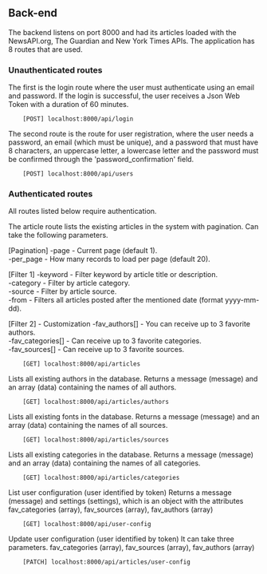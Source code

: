 ## Back-end
The backend listens on port 8000 and had its articles loaded with the NewsAPI.org, The Guardian and New York Times APIs. The application has 8 routes that are used.


### Unauthenticated routes
The first is the login route where the user must authenticate using an email and password. If the login is successful, the user receives a Json Web Token with a duration of 60 minutes.

        [POST] localhost:8000/api/login

The second route is the route for user registration, where the user needs a password, an email (which must be unique), and a password that must have 8 characters, an uppercase letter, a lowercase letter and the password must be confirmed through the 'password_confirmation' field.

        [POST] localhost:8000/api/users

### Authenticated routes
All routes listed below require authentication.


The article route lists the existing articles in the system with pagination. Can take the following parameters.
  
  [Pagination]
    -page - Current page (default 1).  
    -per_page - How many records to load per page (default 20).  

  [Filter 1]
    -keyword - Filter keyword by article title or description.  
    -category - Filter by article category.  
    -source - Filter by article source.  
    -from - Filters all articles posted after the mentioned date (format yyyy-mm-dd).  

  [Filter 2] - Customization
    -fav_authors[] - You can receive up to 3 favorite authors.  
    -fav_categories[] - Can receive up to 3 favorite categories.  
    -fav_sources[] - Can receive up to 3 favorite sources.  

        [GET] localhost:8000/api/articles
        
Lists all existing authors in the database.
Returns a message (message) and an array (data) containing the names of all authors.
    
        [GET] localhost:8000/api/articles/authors
    
Lists all existing fonts in the database.
Returns a message (message) and an array (data) containing the names of all sources.

        [GET] localhost:8000/api/articles/sources

Lists all existing categories in the database.
Returns a message (message) and an array (data) containing the names of all categories.

        [GET] localhost:8000/api/articles/categories

List user configuration (user identified by token)
Returns a message (message) and settings (settings), which is an object with the attributes fav_categories (array), fav_sources (array), fav_authors (array)

        [GET] localhost:8000/api/user-config

Update user configuration (user identified by token)
It can take three parameters. fav_categories (array), fav_sources (array), fav_authors (array)

        [PATCH] localhost:8000/api/articles/user-config
        
        